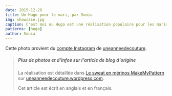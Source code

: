 ```yaml
---
date: 2015-12-28
title: Un Hugo pour le mari, par Sonia
img: showcase.jpg
caption: C'est moi ou Hugo est une réalisation populaire pour les maris ?
patterns: [hugo]
author: Sonia
---
```

Cette photo provient du [compte Instagram](https://www.instagram.com/p/_1j7FSgynG/)  de [uneanneedecouture](https://uneanneedecouture.wordpress.com/).

> ##### Plus de photos et d'infos sur l'article de blog d'origine
> La réalisation est détaillée dans  [Le sweat en mérinos MakeMyPattern](https://uneanneedecouture.wordpress.com/2015/12/28/le-sweat-en-merinos-makemypattern/)
> sur [uneanneedecouture.wordpress.com](https://uneanneedecouture.wordpress.com/).
>
> Cet article est écrit en anglais et en français.
